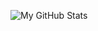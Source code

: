 ![My GitHub Stats](https://github-readme-stats.vercel.app/api?username=stephen-crawford&show_icons=true&theme=radical&show=reviews,prs_merged&hide_rank=true)
